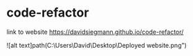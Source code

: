 # code-refactor
link to website
https://davidsiegmann.github.io/code-refactor/

![alt text]path(C:\Users\David\Desktop\Deployed website.png")